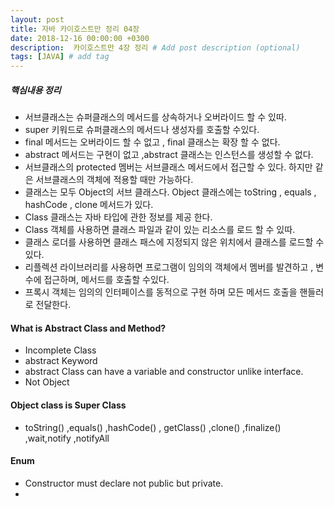 ```yaml
---
layout: post
title: 자바 카이호스트만 정리 04장
date: 2018-12-16 00:00:00 +0300
description:  카이호스트만 4장 정리 # Add post description (optional)
tags: [JAVA] # add tag
---
```

##### 핵심내용 정리   
- 서브클래스는 슈퍼클래스의 메서드를 상속하거나 오버라이드 할 수 있따.
- super 키워드로 슈퍼클래스의 메서드나 생성자를 호출할 수있다.
- final 메서드는 오버라이드 할 수 없고 , final 클래스는 확장 할 수 없다.
- abstract 메서드는 구현이 없고 ,abstract 클래스는 인스턴스를 생성할 수 없다.
- 서브클래스의 protected 멤버는 서브클래스 메서드에서 접근할 수 있다. 하지만 같은 서브클래스의 객체에 적용할 때만 가능하다.
- 클래스는 모두 Object의 서브 클래스다. Object 클래스에는 toString , equals , hashCode , clone 메서드가 있다.
- Class 클래스는 자바 타입에 관한 정보를 제공 한다.
- Class 객체를 사용하면 클래스 파일과 같이 있는 리소스를 로드 할 수 있따.
- 클래스 로더를 사용하면 클래스 패스에 지정되지 않은 위치에서 클래스를 로드할 수있다.
- 리플렉션 라이브러리를 사용하면 프로그램이 임의의 객체에서 멤버를 발견하고 , 변수에 접근하며, 메서드를 호출할 수있다.
- 프록시 객체는 임의의 인터페이스를 동적으로 구현 하며 모든 메서드 호출을 핸들러로 전달한다.


#### What is Abstract Class and Method?
- Incomplete Class 
- abstract Keyword   
- abstract Class can have a variable and constructor unlike interface.
- Not Object


#### Object class is Super Class
- toString() ,equals() ,hashCode() , getClass() ,clone() ,finalize() ,wait,notify ,notifyAll 

#### Enum
- Constructor must declare not public but private.
- 